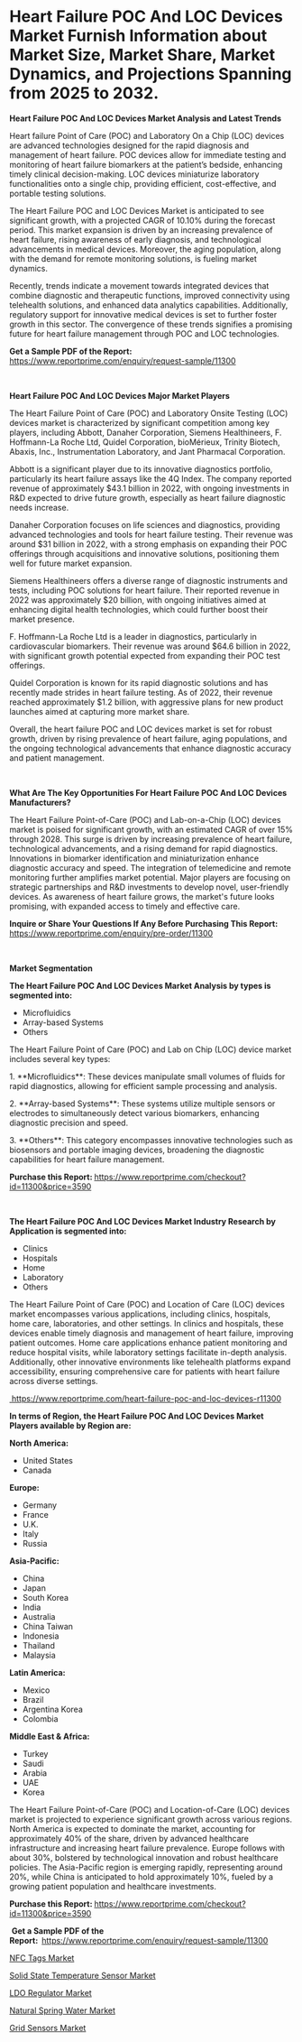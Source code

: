 <p><h1>Heart Failure POC And LOC Devices Market Furnish Information about Market Size, Market Share, Market Dynamics, and Projections Spanning from 2025 to 2032.</h1></p><p><strong>Heart Failure POC And LOC Devices Market Analysis and Latest Trends</strong></p>
<p><p>Heart failure Point of Care (POC) and Laboratory On a Chip (LOC) devices are advanced technologies designed for the rapid diagnosis and management of heart failure. POC devices allow for immediate testing and monitoring of heart failure biomarkers at the patient’s bedside, enhancing timely clinical decision-making. LOC devices miniaturize laboratory functionalities onto a single chip, providing efficient, cost-effective, and portable testing solutions. </p><p>The Heart Failure POC and LOC Devices Market is anticipated to see significant growth, with a projected CAGR of 10.10% during the forecast period. This market expansion is driven by an increasing prevalence of heart failure, rising awareness of early diagnosis, and technological advancements in medical devices. Moreover, the aging population, along with the demand for remote monitoring solutions, is fueling market dynamics.</p><p>Recently, trends indicate a movement towards integrated devices that combine diagnostic and therapeutic functions, improved connectivity using telehealth solutions, and enhanced data analytics capabilities. Additionally, regulatory support for innovative medical devices is set to further foster growth in this sector. The convergence of these trends signifies a promising future for heart failure management through POC and LOC technologies.</p></p>
<p><strong>Get a Sample PDF of the Report:&nbsp;</strong> <a href="https://www.reportprime.com/enquiry/request-sample/11300?utm_campaign=118&utm_medium=2&utm_source=Github&utm_content=ia&utm_term=20032025&utm_id=heart-failure-poc-and-loc-devices">https://www.reportprime.com/enquiry/request-sample/11300</a></p>
<p>&nbsp;</p>
<p><strong>Heart Failure POC And LOC Devices Major Market Players</strong></p>
<p><p>The Heart Failure Point of Care (POC) and Laboratory Onsite Testing (LOC) devices market is characterized by significant competition among key players, including Abbott, Danaher Corporation, Siemens Healthineers, F. Hoffmann-La Roche Ltd, Quidel Corporation, bioMérieux, Trinity Biotech, Abaxis, Inc., Instrumentation Laboratory, and Jant Pharmacal Corporation.</p><p>Abbott is a significant player due to its innovative diagnostics portfolio, particularly its heart failure assays like the 4Q Index. The company reported revenue of approximately $43.1 billion in 2022, with ongoing investments in R&D expected to drive future growth, especially as heart failure diagnostic needs increase.</p><p>Danaher Corporation focuses on life sciences and diagnostics, providing advanced technologies and tools for heart failure testing. Their revenue was around $31 billion in 2022, with a strong emphasis on expanding their POC offerings through acquisitions and innovative solutions, positioning them well for future market expansion.</p><p>Siemens Healthineers offers a diverse range of diagnostic instruments and tests, including POC solutions for heart failure. Their reported revenue in 2022 was approximately $20 billion, with ongoing initiatives aimed at enhancing digital health technologies, which could further boost their market presence.</p><p>F. Hoffmann-La Roche Ltd is a leader in diagnostics, particularly in cardiovascular biomarkers. Their revenue was around $64.6 billion in 2022, with significant growth potential expected from expanding their POC test offerings.</p><p>Quidel Corporation is known for its rapid diagnostic solutions and has recently made strides in heart failure testing. As of 2022, their revenue reached approximately $1.2 billion, with aggressive plans for new product launches aimed at capturing more market share.</p><p>Overall, the heart failure POC and LOC devices market is set for robust growth, driven by rising prevalence of heart failure, aging populations, and the ongoing technological advancements that enhance diagnostic accuracy and patient management.</p></p>
<p>&nbsp;</p>
<p><strong>What Are The Key Opportunities For Heart Failure POC And LOC Devices Manufacturers?</strong></p>
<p><p>The Heart Failure Point-of-Care (POC) and Lab-on-a-Chip (LOC) devices market is poised for significant growth, with an estimated CAGR of over 15% through 2028. This surge is driven by increasing prevalence of heart failure, technological advancements, and a rising demand for rapid diagnostics. Innovations in biomarker identification and miniaturization enhance diagnostic accuracy and speed. The integration of telemedicine and remote monitoring further amplifies market potential. Major players are focusing on strategic partnerships and R&D investments to develop novel, user-friendly devices. As awareness of heart failure grows, the market's future looks promising, with expanded access to timely and effective care.</p></p>
<p><strong>Inquire or Share Your Questions If Any Before Purchasing This Report:</strong> <a href="https://www.reportprime.com/enquiry/pre-order/11300?utm_campaign=118&utm_medium=2&utm_source=Github&utm_content=ia&utm_term=20032025&utm_id=heart-failure-poc-and-loc-devices">https://www.reportprime.com/enquiry/pre-order/11300</a></p>
<p>&nbsp;</p>
<p><strong>Market Segmentation</strong></p>
<p><strong>The Heart Failure POC And LOC Devices Market Analysis by types is segmented into:</strong></p>
<p><ul><li>Microfluidics</li><li>Array-based Systems</li><li>Others</li></ul></p>
<p><p>The Heart Failure Point of Care (POC) and Lab on Chip (LOC) device market includes several key types: </p><p>1. **Microfluidics**: These devices manipulate small volumes of fluids for rapid diagnostics, allowing for efficient sample processing and analysis.</p><p>  </p><p>2. **Array-based Systems**: These systems utilize multiple sensors or electrodes to simultaneously detect various biomarkers, enhancing diagnostic precision and speed.</p><p>3. **Others**: This category encompasses innovative technologies such as biosensors and portable imaging devices, broadening the diagnostic capabilities for heart failure management.</p></p>
<p><strong>Purchase this Report:&nbsp;</strong><a href="https://www.reportprime.com/checkout?id=11300&price=3590&utm_campaign=118&utm_medium=2&utm_source=Github&utm_content=ia&utm_term=20032025&utm_id=heart-failure-poc-and-loc-devices">https://www.reportprime.com/checkout?id=11300&price=3590</a></p>
<p>&nbsp;</p>
<p><strong>The Heart Failure POC And LOC Devices Market Industry Research by Application is segmented into:</strong></p>
<p><ul><li>Clinics</li><li>Hospitals</li><li>Home</li><li>Laboratory</li><li>Others</li></ul></p>
<p><p>The Heart Failure Point of Care (POC) and Location of Care (LOC) devices market encompasses various applications, including clinics, hospitals, home care, laboratories, and other settings. In clinics and hospitals, these devices enable timely diagnosis and management of heart failure, improving patient outcomes. Home care applications enhance patient monitoring and reduce hospital visits, while laboratory settings facilitate in-depth analysis. Additionally, other innovative environments like telehealth platforms expand accessibility, ensuring comprehensive care for patients with heart failure across diverse settings.</p></p>
<p><a href="https://www.reportprime.com/heart-failure-poc-and-loc-devices-r11300?utm_campaign=118&utm_medium=2&utm_source=Github&utm_content=ia&utm_term=20032025&utm_id=heart-failure-poc-and-loc-devices">&nbsp;https://www.reportprime.com/heart-failure-poc-and-loc-devices-r11300</a></p>
<p><strong>In terms of Region, the Heart Failure POC And LOC Devices Market Players available by Region are:</strong></p>
<p>
    <p> <strong> North America: </strong>
        <ul>
            <li>United States</li>
            <li>Canada</li>
        </ul>
        </p> 
    <p> <strong> Europe: </strong>
        <ul>
            <li>Germany</li>
            <li>France</li>
            <li>U.K.</li>
            <li>Italy</li>
            <li>Russia</li>
        </ul>
        </p> 
    <p> <strong> Asia-Pacific: </strong>
        <ul>
            <li>China</li>
            <li>Japan</li>
            <li>South Korea</li>
            <li>India</li>
            <li>Australia</li>
            <li>China Taiwan</li>
            <li>Indonesia</li>
            <li>Thailand</li>
            <li>Malaysia</li>
        </ul>
        </p> 
    <p> <strong> Latin America: </strong>
        <ul>
            <li>Mexico</li>
            <li>Brazil</li>
            <li>Argentina Korea</li>
            <li>Colombia</li>
        </ul>
        </p> 
    <p> <strong> Middle East & Africa: </strong>
        <ul>
            <li>Turkey</li>
            <li>Saudi</li>
            <li>Arabia</li>
            <li>UAE</li>
            <li>Korea</li>
        </ul>
    </p>
    </p>
<p><p>The Heart Failure Point-of-Care (POC) and Location-of-Care (LOC) devices market is projected to experience significant growth across various regions. North America is expected to dominate the market, accounting for approximately 40% of the share, driven by advanced healthcare infrastructure and increasing heart failure prevalence. Europe follows with about 30%, bolstered by technological innovation and robust healthcare policies. The Asia-Pacific region is emerging rapidly, representing around 20%, while China is anticipated to hold approximately 10%, fueled by a growing patient population and healthcare investments.</p></p>
<p><strong>Purchase this Report: </strong><a href="https://www.reportprime.com/checkout?id=11300&price=3590&utm_campaign=118&utm_medium=2&utm_source=Github&utm_content=ia&utm_term=20032025&utm_id=heart-failure-poc-and-loc-devices">https://www.reportprime.com/checkout?id=11300&price=3590</a></p>
<p>&nbsp;<strong>Get a Sample PDF of the Report:&nbsp;&nbsp;</strong><a href="https://www.reportprime.com/enquiry/request-sample/11300?utm_campaign=118&utm_medium=2&utm_source=Github&utm_content=ia&utm_term=20032025&utm_id=heart-failure-poc-and-loc-devices">https://www.reportprime.com/enquiry/request-sample/11300</a></p>
<p><strong></strong></p>
<p><p><a href="https://github.com/kaddahblejc/Market-Research-Report-List-1/blob/main/nfc-tags-market.md?utm_campaign=118&utm_medium=2&utm_source=Github&utm_content=ia&utm_term=20032025&utm_id=heart-failure-poc-and-loc-devices">NFC Tags Market</a></p><p><a href="https://github.com/leijavaagexo/Market-Research-Report-List-1/blob/main/solid-state-temperature-sensor-market.md?utm_campaign=118&utm_medium=2&utm_source=Github&utm_content=ia&utm_term=20032025&utm_id=heart-failure-poc-and-loc-devices">Solid State Temperature Sensor Market</a></p><p><a href="https://github.com/pidlisseas/Market-Research-Report-List-1/blob/main/ldo-regulator-market.md?utm_campaign=118&utm_medium=2&utm_source=Github&utm_content=ia&utm_term=20032025&utm_id=heart-failure-poc-and-loc-devices">LDO Regulator Market</a></p><p><a href="https://github.com/tanckfelli84/Market-Research-Report-List-1/blob/main/natural-spring-water-market.md?utm_campaign=118&utm_medium=2&utm_source=Github&utm_content=ia&utm_term=20032025&utm_id=heart-failure-poc-and-loc-devices">Natural Spring Water Market</a></p><p><a href="https://github.com/wakerizaak8g/Market-Research-Report-List-1/blob/main/grid-sensors-market.md?utm_campaign=118&utm_medium=2&utm_source=Github&utm_content=ia&utm_term=20032025&utm_id=heart-failure-poc-and-loc-devices">Grid Sensors Market</a></p></p>